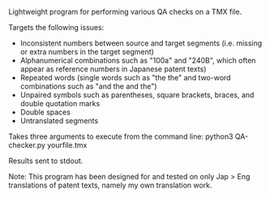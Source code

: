 Lightweight program for performing various QA checks on a TMX file.

Targets the following issues:
  - Inconsistent numbers between source and target segments (i.e. missing or extra numbers in the target segment)
  - Alphanumerical combinations such as "100a" and "240B", which often appear as reference numbers in Japanese patent texts)
  - Repeated words (single words such as "the the" and two-word combinations such as "and the and the")
  - Unpaired symbols such as parentheses, square brackets, braces, and double quotation marks
  - Double spaces
  - Untranslated segments

Takes three arguments to execute from the command line:
  python3 QA-checker.py yourfile.tmx

Results sent to stdout.

Note:
This program has been designed for and tested on only Jap > Eng translations of patent texts, namely my own translation work.